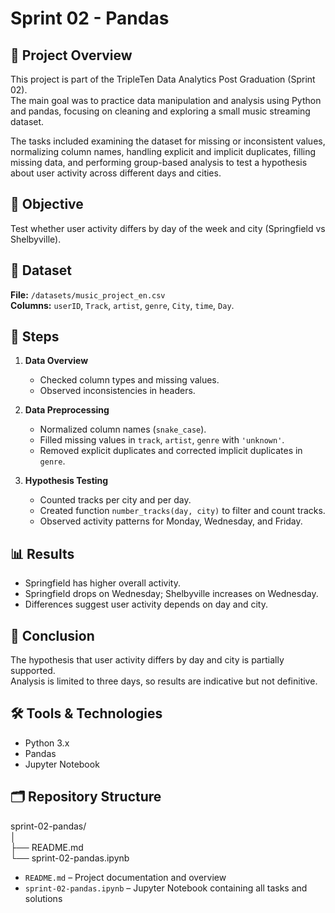 # Sprint 02 - Pandas

## 📌 Project Overview
This project is part of the TripleTen Data Analytics Post Graduation (Sprint 02).  
The main goal was to practice data manipulation and analysis using Python and pandas, focusing on cleaning and exploring a small music streaming dataset.

The tasks included examining the dataset for missing or inconsistent values, normalizing column names, handling explicit and implicit duplicates, filling missing data, and performing group-based analysis to test a hypothesis about user activity across different days and cities.

## 🎯 Objective
Test whether user activity differs by day of the week and city (Springfield vs Shelbyville).

## 📂 Dataset
**File:** `/datasets/music_project_en.csv`  
**Columns:** `userID`, `Track`, `artist`, `genre`, `City`, `time`, `Day`.

## 📝 Steps

1. **Data Overview**  
   - Checked column types and missing values.  
   - Observed inconsistencies in headers.

2. **Data Preprocessing**  
   - Normalized column names (`snake_case`).  
   - Filled missing values in `track`, `artist`, `genre` with `'unknown'`.  
   - Removed explicit duplicates and corrected implicit duplicates in `genre`.

3. **Hypothesis Testing**  
   - Counted tracks per city and per day.  
   - Created function `number_tracks(day, city)` to filter and count tracks.  
   - Observed activity patterns for Monday, Wednesday, and Friday.

## 📊 Results
- Springfield has higher overall activity.  
- Springfield drops on Wednesday; Shelbyville increases on Wednesday.  
- Differences suggest user activity depends on day and city.

## 🏁 Conclusion
The hypothesis that user activity differs by day and city is partially supported.  
Analysis is limited to three days, so results are indicative but not definitive.

## 🛠 Tools & Technologies
- Python 3.x  
- Pandas  
- Jupyter Notebook  

## 🗂 Repository Structure
sprint-02-pandas/  
│  
├── README.md  
└── sprint-02-pandas.ipynb  

- `README.md` –  Project documentation and overview  
- `sprint-02-pandas.ipynb` – Jupyter Notebook containing all tasks and solutions
